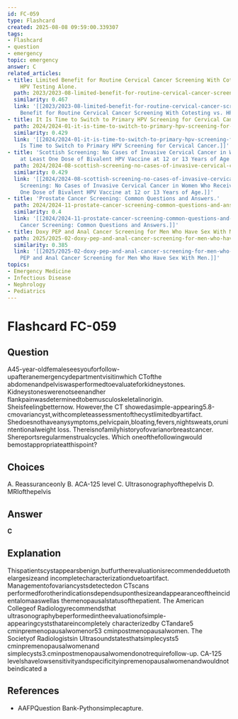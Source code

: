 ```yaml
---
id: FC-059
type: Flashcard
created: 2025-08-08 09:59:00.339307
tags:
- Flashcard
- question
- emergency
topic: emergency
answer: C
related_articles:
- title: Limited Benefit for Routine Cervical Cancer Screening With Cotesting vs.
    HPV Testing Alone.
  path: 2023/2023-08-limited-benefit-for-routine-cervical-cancer-screening-with-c.md
  similarity: 0.467
  link: '[[2023/2023-08-limited-benefit-for-routine-cervical-cancer-screening-with-c|Limited
    Benefit for Routine Cervical Cancer Screening With Cotesting vs. HPV Testing Alone.]]'
- title: It Is Time to Switch to Primary HPV Screening for Cervical Cancer.
  path: 2024/2024-01-it-is-time-to-switch-to-primary-hpv-screening-for-cervical-c.md
  similarity: 0.429
  link: '[[2024/2024-01-it-is-time-to-switch-to-primary-hpv-screening-for-cervical-c|It
    Is Time to Switch to Primary HPV Screening for Cervical Cancer.]]'
- title: 'Scottish Screening: No Cases of Invasive Cervical Cancer in Women Who Received
    at Least One Dose of Bivalent HPV Vaccine at 12 or 13 Years of Age.'
  path: 2024/2024-08-scottish-screening-no-cases-of-invasive-cervical-cancer-in-w.md
  similarity: 0.429
  link: '[[2024/2024-08-scottish-screening-no-cases-of-invasive-cervical-cancer-in-w|Scottish
    Screening: No Cases of Invasive Cervical Cancer in Women Who Received at Least
    One Dose of Bivalent HPV Vaccine at 12 or 13 Years of Age.]]'
- title: 'Prostate Cancer Screening: Common Questions and Answers.'
  path: 2024/2024-11-prostate-cancer-screening-common-questions-and-answers.md
  similarity: 0.4
  link: '[[2024/2024-11-prostate-cancer-screening-common-questions-and-answers|Prostate
    Cancer Screening: Common Questions and Answers.]]'
- title: Doxy PEP and Anal Cancer Screening for Men Who Have Sex With Men.
  path: 2025/2025-02-doxy-pep-and-anal-cancer-screening-for-men-who-have-sex-with.md
  similarity: 0.385
  link: '[[2025/2025-02-doxy-pep-and-anal-cancer-screening-for-men-who-have-sex-with|Doxy
    PEP and Anal Cancer Screening for Men Who Have Sex With Men.]]'
topics:
- Emergency Medicine
- Infectious Disease
- Nephrology
- Pediatrics
---
```


# Flashcard FC-059

## Question

A45-year-oldfemaleseesyouforfollow-upafteranemergencydepartmentvisitinwhich CTofthe abdomenandpelviswasperformedtoevaluateforkidneystones. Kidneystoneswerenotseenandher flankpainwasdeterminedtobemusculoskeletalinorigin. Sheisfeelingbetternow. However,the CT showedasimple-appearing5.8-cmovariancyst,withcompleteassessmentofthecystlimitedbyartifact. Shedoesnothaveanysymptoms,pelvicpain,bloating,fevers,nightsweats,orunintentionalweight loss. Thereisnofamilyhistoryofovarianorbreastcancer. Shereportsregularmenstrualcycles. Which oneofthefollowingwould bemostappropriateatthispoint?

## Choices

A. Reassuranceonly
B. ACA-125 level
C. Ultrasonographyofthepelvis
D. MRIofthepelvis

## Answer

**C**

## Explanation

Thispatientscystappearsbenign,butfurtherevaluationisrecommendedduetothelargesizeand incompletecharacterizationduetoartifact. Managementofovariancystsdetectedon CTscans performedforotherindicationsdependsuponthesizeandappearanceoftheincidentalomaaswellas themenopausalstatusofthepatient. The American Collegeof Radiologyrecommendsthat ultrasonographybeperformedintheevaluationofsimple-appearingcyststhatareincompletely characterizedby CTandare5 cminpremenopausalwomenor53 cminpostmenopausalwomen. The Societyof Radiologistsin Ultrasoundstatesthatsimplecysts5 cminpremenopausalwomenand simplecysts3.cminpostmenopausalwomendonotrequirefollow-up. CA-125 levelshavelowsensitivityandspecificityinpremenopausalwomenandwouldnotbeindicated a

## References

- AAFPQuestion Bank-Pythonsimplecapture.

